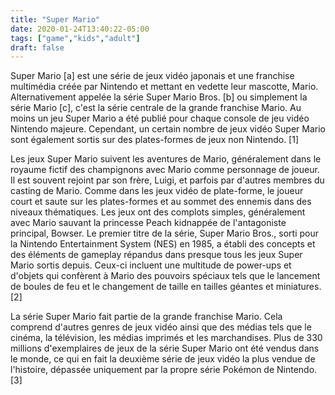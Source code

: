 ```yaml
---
title: "Super Mario"
date: 2020-01-24T13:40:22-05:00
tags: ["game","kids","adult"]
draft: false
---
```


Super Mario [a] est une série de jeux vidéo japonais et une franchise multimédia créée par Nintendo et mettant en vedette leur mascotte, Mario. Alternativement appelée la série Super Mario Bros. [b] ou simplement la série Mario [c], c'est la série centrale de la grande franchise Mario. Au moins un jeu Super Mario a été publié pour chaque console de jeu vidéo Nintendo majeure. Cependant, un certain nombre de jeux vidéo Super Mario sont également sortis sur des plates-formes de jeux non Nintendo. [1]

Les jeux Super Mario suivent les aventures de Mario, généralement dans le royaume fictif des champignons avec Mario comme personnage de joueur. Il est souvent rejoint par son frère, Luigi, et parfois par d'autres membres du casting de Mario. Comme dans les jeux vidéo de plate-forme, le joueur court et saute sur les plates-formes et au sommet des ennemis dans des niveaux thématiques. Les jeux ont des complots simples, généralement avec Mario sauvant la princesse Peach kidnappée de l'antagoniste principal, Bowser. Le premier titre de la série, Super Mario Bros., sorti pour la Nintendo Entertainment System (NES) en 1985, a établi des concepts et des éléments de gameplay répandus dans presque tous les jeux Super Mario sortis depuis. Ceux-ci incluent une multitude de power-ups et d'objets qui confèrent à Mario des pouvoirs spéciaux tels que le lancement de boules de feu et le changement de taille en tailles géantes et miniatures. [2]

La série Super Mario fait partie de la grande franchise Mario. Cela comprend d'autres genres de jeux vidéo ainsi que des médias tels que le cinéma, la télévision, les médias imprimés et les marchandises. Plus de 330 millions d'exemplaires de jeux de la série Super Mario ont été vendus dans le monde, ce qui en fait la deuxième série de jeux vidéo la plus vendue de l'histoire, dépassée uniquement par la propre série Pokémon de Nintendo. [3]